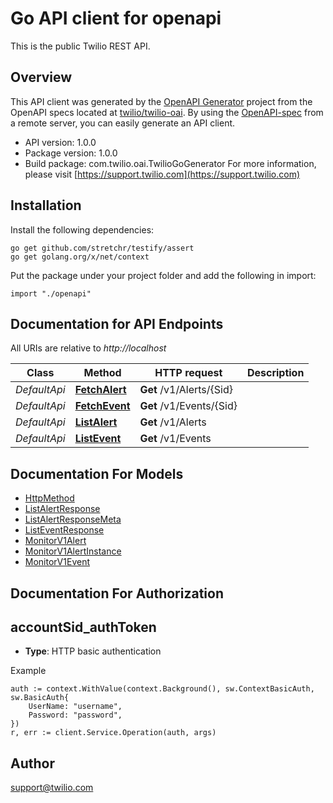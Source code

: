 # Go API client for openapi

This is the public Twilio REST API.

## Overview
This API client was generated by the [OpenAPI Generator](https://openapi-generator.tech) project from the OpenAPI specs located at [twilio/twilio-oai](https://github.com/twilio/twilio-oai/tree/main/spec).  By using the [OpenAPI-spec](https://www.openapis.org/) from a remote server, you can easily generate an API client.

- API version: 1.0.0
- Package version: 1.0.0
- Build package: com.twilio.oai.TwilioGoGenerator
For more information, please visit [https://support.twilio.com](https://support.twilio.com)

## Installation

Install the following dependencies:

```shell
go get github.com/stretchr/testify/assert
go get golang.org/x/net/context
```

Put the package under your project folder and add the following in import:

```golang
import "./openapi"
```

## Documentation for API Endpoints

All URIs are relative to *http://localhost*

Class | Method | HTTP request | Description
------------ | ------------- | ------------- | -------------
*DefaultApi* | [**FetchAlert**](docs/DefaultApi.md#fetchalert) | **Get** /v1/Alerts/{Sid} | 
*DefaultApi* | [**FetchEvent**](docs/DefaultApi.md#fetchevent) | **Get** /v1/Events/{Sid} | 
*DefaultApi* | [**ListAlert**](docs/DefaultApi.md#listalert) | **Get** /v1/Alerts | 
*DefaultApi* | [**ListEvent**](docs/DefaultApi.md#listevent) | **Get** /v1/Events | 


## Documentation For Models

 - [HttpMethod](docs/HttpMethod.md)
 - [ListAlertResponse](docs/ListAlertResponse.md)
 - [ListAlertResponseMeta](docs/ListAlertResponseMeta.md)
 - [ListEventResponse](docs/ListEventResponse.md)
 - [MonitorV1Alert](docs/MonitorV1Alert.md)
 - [MonitorV1AlertInstance](docs/MonitorV1AlertInstance.md)
 - [MonitorV1Event](docs/MonitorV1Event.md)


## Documentation For Authorization



## accountSid_authToken

- **Type**: HTTP basic authentication

Example

```golang
auth := context.WithValue(context.Background(), sw.ContextBasicAuth, sw.BasicAuth{
    UserName: "username",
    Password: "password",
})
r, err := client.Service.Operation(auth, args)
```


## Author

support@twilio.com

